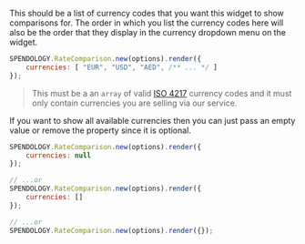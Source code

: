 This should be a list of currency codes that you want this widget to show comparisons for. The order in which you list 
the currency codes here will also be the order that they display in the currency dropdown menu on the widget.

```js
SPENDOLOGY.RateComparison.new(options).render({
    currencies: [ "EUR", "USD", "AED", /** ... */ ]
});
```

> This must be a an `array` of valid
<a href="https://en.wikipedia.org/wiki/ISO_4217#Active_codes" target="_blank" title="ISO">ISO 4217</a>
currency codes and it must only contain currencies you are selling via our service.

If you want to show all available currencies then you can just pass an empty value or remove the property since it is optional.
```js
SPENDOLOGY.RateComparison.new(options).render({
    currencies: null
});

// ...or
SPENDOLOGY.RateComparison.new(options).render({
    currencies: []
});

// ...or
SPENDOLOGY.RateComparison.new(options).render({});
```
